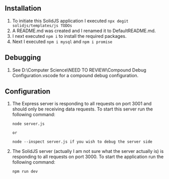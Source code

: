 ## Installation

1. To initiate this SolidJS application I executed `npx degit solidjs/templates/js TODOs`
1. A README.md was created and I renamed it to DefaultREADME.md.
1. I next executed `npm i` to install the required packages.
1. Next I executed `npm i mysql` and `npm i promise`

## Debugging

1. See D:\Computer Science\NEED TO REVIEW\Compound Debug Configuration\.vscode for a compound debug configuration.

## Configuration

1. The Express server is responding to all requests on port 3001 and should only be receiving data requests. To start this server run the following command:

   ```
   node server.js

   or

   node --inspect server.js if you wish to debug the server side
   ```

1. The SolidJS server (actually I am not sure what the server actually is) is responding to all requests on port 3000. To start the application run the following command:
   ```
   npm run dev
   ```
